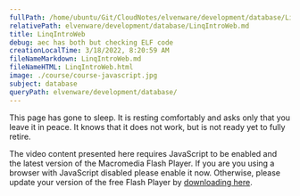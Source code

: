 ```yaml
---
fullPath: /home/ubuntu/Git/CloudNotes/elvenware/development/database/LinqIntroWeb.md
relativePath: elvenware/development/database/LinqIntroWeb.md
title: LinqIntroWeb
debug: aec has both but checking ELF code
creationLocalTime: 3/18/2022, 8:20:59 AM
fileNameMarkdown: LinqIntroWeb.md
fileNameHTML: LinqIntroWeb.html
image: ./course/course-javascript.jpg
subject: database
queryPath: elvenware/development/database/
---
```


<!-- toc -->
<!-- tocstop -->

<div id="flashcontent">

<div id="cs_noexpressUpdate">

This page has gone to sleep. It is resting comfortably and asks only that you leave it in peace. It knows that it does not work, but is not ready yet to fully retire.

The video content presented here requires JavaScript to be enabled and
the latest version of the Macromedia Flash Player. If you are you using
a browser with JavaScript disabled please enable it now. Otherwise,
please update your version of the free Flash Player by [downloading
here](http://www.macromedia.com/go/getflashplayer).

</div>

</div>
